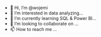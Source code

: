 - 👋 Hi, I’m @wojemi
- 👀 I’m interested in data analyzing...
- 🌱 I’m currently learning SQL & Power BI...
- 💞️ I’m looking to collaborate on ...
- 📫 How to reach me ...

<!---
wojemi/wojemi is a ✨ special ✨ repository because its `README.md` (this file) appears on your GitHub profile.
You can click the Preview link to take a look at your changes.
--->
